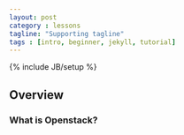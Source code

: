 ```yaml
---
layout: post
category : lessons
tagline: "Supporting tagline"
tags : [intro, beginner, jekyll, tutorial]
---
```

{% include JB/setup %}

## Overview

### What is Openstack?
